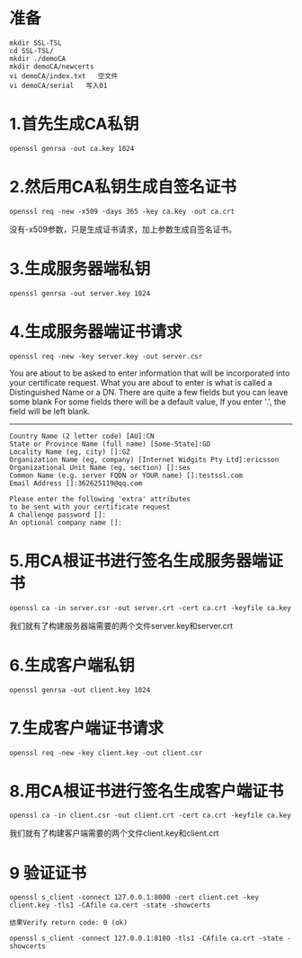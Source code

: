 # 准备 #

    mkdir SSL-TSL
    cd SSL-TSL/
    mkdir ./demoCA
    mkdir demoCA/newcerts
    vi demoCA/index.txt   空文件
    vi demoCA/serial   写入01
    

# 1.首先生成CA私钥 #

    openssl genrsa -out ca.key 1024
# 2.然后用CA私钥生成自签名证书 #
    openssl req -new -x509 -days 365 -key ca.key -out ca.crt
没有-x509参数，只是生成证书请求，加上参数生成自签名证书。

# 3.生成服务器端私钥 #
    openssl genrsa -out server.key 1024
# 4.生成服务器端证书请求 #
    openssl req -new -key server.key -out server.csr

You are about to be asked to enter information that will be incorporated
into your certificate request.
What you are about to enter is what is called a Distinguished Name or a DN.
There are quite a few fields but you can leave some blank
For some fields there will be a default value,
If you enter '.', the field will be left blank.

---

    Country Name (2 letter code) [AU]:CN
    State or Province Name (full name) [Some-State]:GD
    Locality Name (eg, city) []:GZ
    Organization Name (eg, company) [Internet Widgits Pty Ltd]:ericsson
    Organizational Unit Name (eg, section) []:ses
    Common Name (e.g. server FQDN or YOUR name) []:testssl.com
    Email Address []:362625119@qq.com

    Please enter the following 'extra' attributes
    to be sent with your certificate request
    A challenge password []:
    An optional company name []:

# 5.用CA根证书进行签名生成服务器端证书 #
    openssl ca -in server.csr -out server.crt -cert ca.crt -keyfile ca.key
我们就有了构建服务器端需要的两个文件server.key和server.crt

# 6.生成客户端私钥 #
`openssl genrsa -out client.key 1024`
# 7.生成客户端证书请求 #
    openssl req -new -key client.key -out client.csr
# 8.用CA根证书进行签名生成客户端证书 #
    openssl ca -in client.csr -out client.crt -cert ca.crt -keyfile ca.key
我们就有了构建客户端需要的两个文件client.key和client.crt

# 9 验证证书 #

    openssl s_client -connect 127.0.0.1:8000 -cert client.cet -key client.key -tls1 -CAfile ca.cert -state -showcerts

    结果Verify return code: 0 (ok)
    
    openssl s_client -connect 127.0.0.1:8180 -tls1 -CAfile ca.crt -state -showcerts